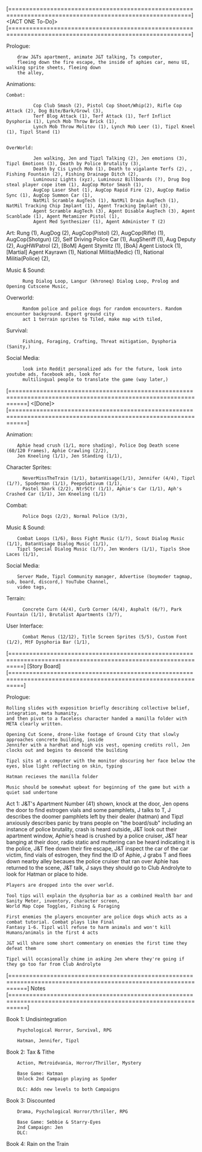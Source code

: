 
[==========================================================================================================]
                                                  <[ACT ONE To-Do]>
[==========================================================================================================]


Prologue: 

        draw J&Ts apartment, animate J&T talking, Ts computer,
        fleeing down the fire escape, the inside of aphies car, menu UI, walking sprite sheets, fleeing down 
        the alley, 



Animations:

	Combat: 	

              Cop Club Smash (2), Pistol Cop Shoot/Whip(2), Rifle Cop Attack (2), Dog Bite/Bark/Growl (3), 
              Terf Blog Attack (1), Terf Attack (1), Terf Inflict Dysphoria (1), Lynch Mob Throw Brick (1), 
              Lynch Mob Throw Molitov (1), Lynch Mob Leer (1), Tipzl Kneel (1), Tipzl Stand (1)
          		

	OverWorld:	
		
              Jen walking, Jen and Tipzl Talking (2), Jen emotions (3), Tipzl Emotions (3), Death by Police Brutality (3), 
              Death by Cis Lynch Mob (1), Death to vigalante Terfs (2), , Fishing Fountain (2), Fishing Drainage Ditch (2), 
              Luminousz Lights (xyz), Luminousz Billboards (?), Drug Dog steal player cope item (1), AugCop Motor Smash (1), 
              AugCop Laser Shot (1), AugCop Rapid Fire (2), AugCop Radio Sync (1), AugCop Summon Car (1), 
              NatMil Scramble AugTech (1), NatMil Drain AugTech (1), NatMil Tracking Chip Implant (1), Agent Tracking Implant (3), 
              Agent Scramble AugTech (3), Agent Disable AugTech (3), Agent Scanblade (1), Agent Metamizer Pistol (1),
              Agent Med Synthesizer (1), Agent Administer T (2) 


Art:
              Rung (1), AugDog (2), AugCop(Pistol) (2), AugCop(Rifle) (1), AugCop(Shotgun) (2), Self Driving Police Car (1), 
            	AugSheriff (1), Aug Deputy (2), AugHWPatrol (2), [BoM] Agent Stymitz (1), [BoA] Agent Listock (1), 
            	[Martial] Agent Kayrawn (1), National Militia(Medic) (1), National Militia(Police) (2), 


Music & Sound:

          Rung Dialog Loop, Langur (khroneq) Dialog Loop, Prolog and Opening Cutscene Music, 
	


Overworld: 
            
          Random police and police dogs for random encounters. Random encounter background. Export ground city 
          act 1 terrain sprites to Tiled, make map with tiled, 


Survival: 

          Fishing, Foraging, Crafting, Threat mitigation, Dysphoria (Sanity,) 



Social Media:

          look into Reddit personalized ads for the future, look into youtube ads, facebook ads, look for 
          multilingual people to translate the game (way later,) 







[=================================================================================================================]
                                            	  <[Done]>
[=================================================================================================================]



Animation:

      	Aphie head crush (1/1, more shading), Police Dog Death scene (60/120 Frames), Aphie Crawling (2/2), 
      	Jen Kneeling (1/1), Jen Standing (1/1), 


Character Sprites:

	      NeverMissTheTrain (1/1), batanVisage(1/1), Jennifer (4/4), Tipzl (1/?), Spoderman (1/1), PeepoSativum (1/1), 
	      Pastel Shark (2/2), Ntr5Ctr (1/1), Aphie's Car (1/1), Aph's Crashed Car (1/1), Jen Kneeling (1/1)
	

Combat: 

	      Police Dogs (2/2), Normal Police (3/3), 

Music & Sound:

      	Combat Loops (1/6), Boss Fight Music (1/?), Scout Dialog Music (1/1), BatanVisage Dialog Music (1/1), 
      	Tipzl Special Dialog Music (1/?), Jen Wonders (1/1), Tipzls Shoe Laces (1/1), 


Social Media:

      	Server Made, Tipzl Community manager, Advertise (boymoder tagmap, sub, board, discord,) YouTube Channel, 
      	video tags, 


Terrain: 

	      Concrete Curn (4/4), Curb Corner (4/4), Asphalt (6/?), Park Fountain (1/1), Brutalist Apartments (3/?), 

	
User Interface:

	      Combat Menus (12/12), Title Screen Sprites (5/5), Custom Font (1/2), MtF Dysphoria Bar (1/1), 

[================================================================================================================]
                                                [Story Board]
[================================================================================================================]

Prologue: 
	
  	Rolling slides with exposition briefly describing collective belief, integration, meta humanity, 
  	and then pivot to a faceless character handed a manilla folder with META clearly written.
  
  	Opening Cut Scene, drone-like footage of Ground City that slowly approaches concrete building, inside
  	Jennifer with a hardhat and high vis vest, opening credits roll, Jen clocks out and begins to descend the building
  
  	Tipzl sits at a computer with the monitor obscuring her face below the eyes, blue light reflecting on skin, typing
  
  	Hatman recieves the manilla folder 
  
  	Music should be somewhat upbeat for beginning of the game but with a quiet sad undertone

Act 1: 
  	J&T's Apartment Number (41) shown, knock at the door, Jen opens the door to find estrogen vials and some pamphlets,
  	J talks to T, J describes the doomer pamphlets left by their dealer (hatman) and Tipzl anxiously describes 
  	panic by trans people on "the board/sub" including an instance of police brutality, 
  	crash is heard outside, J&T look out their apartment window, Aphie's head is crushed by a police cruiser, 
  	J&T hear banging at their door, radio static and muttering can be heard indicating it is the police,
  	J&T flee down their fire escape, J&T inspect the car of the car victim, find vials of estrogen, they find the 
  	ID of Aphie, J grabs T and flees down nearby alley becaues the police cruiser that ran over
  	Aphie has returned to the scene, J&T talk, J says they should go to Club Androlyte to look for Hatman or place to 
  	hide. 
  
  	Players are dropped into the over world. 
  
  	Tool tips will explain the dysphoria bar as a combined Health bar and Sanity Meter, inventory, character screen, 
  	World Map Cope Toggles, Fishing & Foraging
  
  	First enemies the players encounter are police dogs which acts as a combat tutorial. Combat plays like Final 
  	Fantasy 1-6. Tipzl will refuse to harm animals and won't kill Humans/animals in the first 4 acts
  
  	J&T will share some short commentary on enemies the first time they defeat them 
  
  	Tipzl will occasionally chime in asking Jen where they're going if they go too far from Club Androlyte




[=================================================================================================================]
                                                        Notes
[=================================================================================================================]

Book 1: Undisintegration
	
		Psychological Horror, Survival, RPG
		
		Hatman, Jennifer, Tipzl

Book 2: Tax & Tithe
		
		Action, Metroidvania, Horror/Thriller, Mystery

		Base Game: Hatman
		Unlock 2nd Campaign playing as Spoder

		DLC: Adds new levels to both Campaigns
	
Book 3: Discounted

		Drama, Psychological Horror/thriller, RPG
		
		Base Game: Sebbie & Starry-Eyes
		2nd Campaign: Jen
		DLC: 

Book 4: Rain on the Train 
